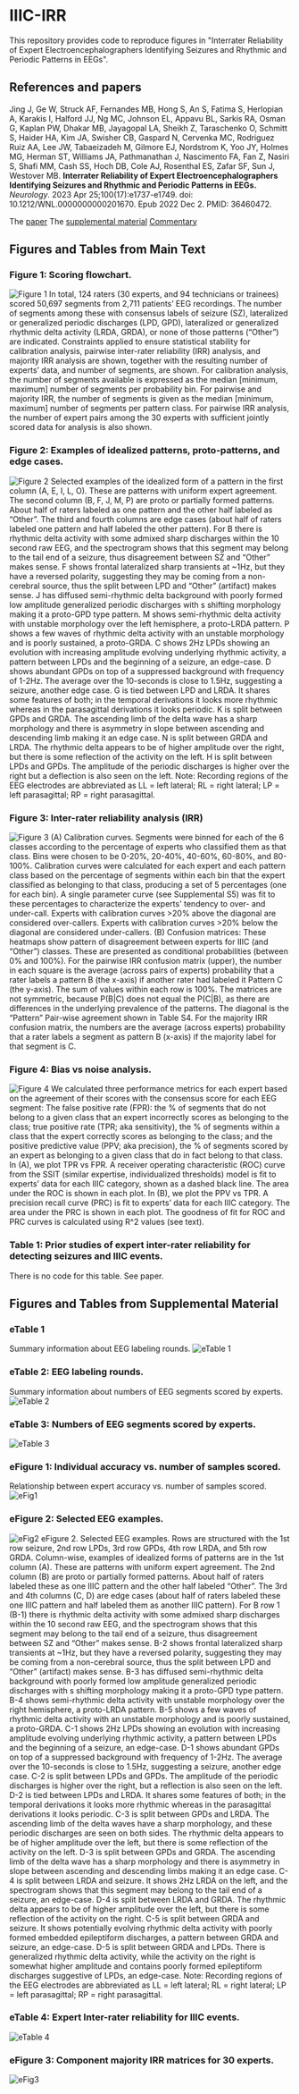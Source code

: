 # IIIC-IRR

This repository provides code to reproduce figures in "Interrater Reliability of Expert Electroencephalographers Identifying Seizures and Rhythmic and Periodic Patterns in EEGs". 

## References and papers
Jing J, Ge W, Struck AF, Fernandes MB, Hong S, An S, Fatima S, Herlopian A, Karakis I, Halford JJ, Ng MC, Johnson EL, Appavu BL, Sarkis RA, Osman G, Kaplan PW, Dhakar MB, Jayagopal LA, Sheikh Z, Taraschenko O, Schmitt S, Haider HA, Kim JA, Swisher CB, Gaspard N, Cervenka MC, Rodriguez Ruiz AA, Lee JW, Tabaeizadeh M, Gilmore EJ, Nordstrom K, Yoo JY, Holmes MG, Herman ST, Williams JA, Pathmanathan J, Nascimento FA, Fan Z, Nasiri S, Shafi MM, Cash SS, Hoch DB, Cole AJ, Rosenthal ES, Zafar SF, Sun J, Westover MB. **Interrater Reliability of Expert Electroencephalographers Identifying Seizures and Rhythmic and Periodic Patterns in EEGs.** *Neurology*. 2023 Apr 25;100(17):e1737-e1749. doi: 10.1212/WNL.0000000000201670. Epub 2022 Dec 2. PMID: 36460472.

The [paper](IIIC_IRR.pdf)
The [supplemental material](IRR_IIIC_Supplemental.pdf)
[Commentary](IIIC_IRR_Commentary.pdf)

## Figures and Tables from Main Text
### Figure 1: Scoring flowchart.
![Figure 1](Fig1.png)
In total, 124 raters (30 experts, and 94 technicians or trainees) scored 50,697 segments from 2,711 patients’ EEG recordings. The number of segments among these with consensus labels of seizure (SZ), lateralized or generalized periodic discharges (LPD, GPD), lateralized or generalized rhythmic delta activity (LRDA, GRDA), or none of those patterns (“Other”) are indicated. Constraints applied to ensure statistical stability for calibration analysis, pairwise inter-rater reliability (IRR) analysis, and majority IRR analysis are shown, together with the resulting number of experts’ data, and number of segments, are shown. For calibration analysis, the number of segments available is expressed as the median [minimum, maximum] number of segments per probability bin. For pairwise and majority IRR, the number of segments is given as the median [minimum, maximum] number of segments per pattern class. For pairwise IRR analysis, the number of expert pairs among the 30 experts with sufficient jointly scored data for analysis is also shown. 

### Figure 2: Examples of idealized patterns, proto-patterns, and edge cases. 
![Figure 2](Fig2.png)
Selected examples of the idealized form of a pattern in the first column (A, E, I, L, O). These are patterns with uniform expert agreement. The second column (B, F, J, M, P) are proto or partially formed patterns. About half of raters labeled as one pattern and the other half labeled as “Other”. The third and fourth columns are edge cases (about half of raters labeled one pattern and half labeled the other pattern).  For B there is rhythmic delta activity with some admixed sharp discharges within the 10 second raw EEG, and the spectrogram shows that this segment may belong to the tail end of a seizure, thus disagreement between SZ and “Other” makes sense. F shows frontal lateralized sharp transients at ~1Hz, but they have a reversed polarity, suggesting they may be coming from a non-cerebral source, thus the split between LPD and “Other” (artifact) makes sense. J has diffused semi-rhythmic delta background with poorly formed low amplitude generalized periodic discharges with s shifting morphology making it a proto-GPD type pattern. M shows semi-rhythmic delta activity with unstable morphology over the left hemisphere, a proto-LRDA pattern. P shows a few waves of rhythmic delta activity with an unstable morphology and is poorly sustained, a proto-GRDA. C shows 2Hz LPDs showing an evolution with increasing amplitude evolving underlying rhythmic activity, a pattern between LPDs and the beginning of a seizure, an edge-case. D shows abundant GPDs on top of a suppressed background with frequency of 1-2Hz. The average over the 10-seconds is close to 1.5Hz, suggesting a seizure, another edge case. G is tied between LPD and LRDA. It shares some features of both; in the temporal derivations it looks more rhythmic whereas in the parasagittal derivations it looks periodic.  K is split between GPDs and GRDA. The ascending limb of the delta wave has a sharp morphology and there is asymmetry in slope between ascending and descending limb making it an edge case. N is split between GRDA and LRDA. The rhythmic delta appears to be of higher amplitude over the right, but there is some reflection of the activity on the left. H is split between LPDs and GPDs. The amplitude of the periodic discharges is higher over the right but a deflection is also seen on the left.  Note: Recording regions of the EEG electrodes are abbreviated as LL = left lateral; RL = right lateral; LP = left parasagittal; RP = right parasagittal. 

### Figure 3: Inter-rater reliability analysis (IRR)
![Figure 3](Fig3.png)
(A) Calibration curves.  Segments were binned for each of the 6 classes according to the percentage of experts who classified them as that class. Bins were chosen to be 0-20%, 20-40%, 40-60%, 60-80%, and 80-100%. Calibration curves were calculated for each expert and each pattern class based on the percentage of segments within each bin that the expert classified as belonging to that class, producing a set of 5 percentages (one for each bin). A single parameter curve (see Supplemental S5) was fit to these percentages to characterize the experts' tendency to over- and under-call.  Experts with calibration curves >20% above the diagonal are considered over-callers. Experts with calibration curves >20% below the diagonal are considered under-callers. (B) Confusion matrices: These heatmaps show pattern of disagreement between experts for IIIC (and “Other”) classes. These are presented as conditional probabilities (between 0% and 100%). For the pairwise IRR confusion matrix (upper), the number in each square is the average (across pairs of experts) probability that a rater labels a pattern B (the x-axis) if another rater had labeled it Pattern C (the y-axis). The sum of values within each row is 100%. The matrices are not symmetric, because P(B|C) does not equal the P(C|B), as there are differences in the underlying prevalence of the patterns. The diagonal is the “Pattern” Pair-wise agreement shown in Table S4. For the majority IRR confusion matrix, the numbers are the average (across experts) probability that a rater labels a segment as pattern B (x-axis) if the majority label for that segment is C. 

### Figure 4: Bias vs noise analysis. 
![Figure 4](Fig4.png)
We calculated three performance metrics for each expert based on the agreement of their scores with the consensus score for each EEG segment: The false positive rate (FPR): the % of segments that do not belong to a given class that an expert incorrectly scores as belonging to the class; true positive rate (TPR; aka sensitivity), the % of segments within a class that the expert correctly scores as belonging to the class; and the positive predictive value (PPV; aka precision), the % of segments scored by an expert as belonging to a given class that do in fact belong to that class. In (A), we plot TPR vs FPR. A receiver operating characteristic (ROC) curve from the SSIT (similar expertise, individualized thresholds) model is fit to experts’ data for each IIIC category, shown as a dashed black line. The area under the ROC is shown in each plot. In (B), we plot the PPV vs TPR. A precision recall curve (PRC) is fit to experts’ data for each IIIC category. The area under the PRC is shown in each plot. The goodness of fit for ROC and PRC curves is calculated using R^2 values (see text). 

### Table 1: Prior studies of expert inter-rater reliability for detecting seizures and IIIC events.
There is no code for this table. See paper. 

## Figures and Tables from Supplemental Material

### eTable 1
Summary information about EEG labeling rounds. 
![eTable 1](eTable1.png)

### eTable 2: EEG labeling rounds. 
Summary information about numbers of EEG segments scored by experts.
![eTable 2](eTable2.png)

### eTable 3: Numbers of EEG segments scored by experts.
![eTable 3](eTable3.png)

### eFigure 1: Individual accuracy vs. number of samples scored.
Relationship between expert accuracy vs. number of samples scored.
![eFig1](eFig1.png)

### eFigure 2: Selected EEG examples. 
![eFig2](eFig2.png)
eFigure 2. Selected EEG examples. Rows are structured with the 1st row seizure, 2nd row LPDs, 3rd row GPDs, 4th row LRDA, and 5th row GRDA.  Column-wise, examples of idealized forms of  patterns are in the 1st column (A). These are patterns with uniform expert agreement. The 2nd column (B) are proto or partially formed patterns. About half of raters labeled these as one IIIC pattern and the other half labeled “Other”. The 3rd and 4th columns (C, D) are edge cases (about half of raters labeled these one IIIC pattern and half labeled them as another IIIC pattern). For B row 1 (B-1) there is rhythmic delta activity with some admixed sharp discharges within the 10 second raw EEG, and the spectrogram shows that this segment may belong to the tail end of a seizure, thus disagreement between SZ and “Other” makes sense. B-2 shows frontal lateralized sharp transients at ~1Hz, but they have a reversed polarity, suggesting they may be coming from a non-cerebral source, thus the split between LPD and “Other” (artifact) makes sense. B-3 has diffused semi-rhythmic delta background with poorly formed low amplitude generalized periodic discharges with s shifting morphology making it a proto-GPD type pattern. B-4 shows semi-rhythmic delta activity with unstable morphology over the right hemisphere, a proto-LRDA pattern. B-5 shows a few waves of rhythmic delta activity with an unstable morphology and is poorly sustained, a proto-GRDA. C-1 shows 2Hz LPDs showing an evolution with increasing amplitude evolving underlying rhythmic activity, a pattern between LPDs and the beginning of a seizure, an edge-case. D-1 shows abundant GPDs on top of a suppressed background with frequency of 1-2Hz. The average over the 10-seconds is close to 1.5Hz, suggesting a seizure, another edge case. C-2 is split between LPDs and GPDs. The amplitude of the periodic discharges is higher over the right, but a reflection is also seen on the left. D-2 is tied between LPDs and LRDA. It shares some features of both; in the temporal derivations it looks more rhythmic whereas in the parasagittal derivations it looks periodic. C-3 is split between GPDs and LRDA. The ascending limb of the delta waves have a sharp morphology, and these periodic discharges are seen on both sides. The rhythmic delta appears to be of higher amplitude over the left, but there is some reflection of the activity on the left. D-3 is split between GPDs and GRDA. The ascending limb of the delta wave has a sharp morphology and there is asymmetry in slope between ascending and descending limbs making it an edge case. C-4 is split between LRDA and seizure. It shows 2Hz LRDA on the left, and the spectrogram shows that this segment may belong to the tail end of a seizure, an edge-case. D-4 is split between LRDA and GRDA. The rhythmic delta appears to be of higher amplitude over the left, but there is some reflection of the activity on the right. C-5 is split between GRDA and seizure. It shows potentially evolving rhythmic delta activity with poorly formed embedded epileptiform discharges, a pattern between GRDA and seizure, an edge-case. D-5 is split between GRDA and LPDs. There is generalized rhythmic delta activity, while the activity on the right is somewhat higher amplitude and contains poorly formed epileptiform discharges suggestive of LPDs, an edge-case. Note: Recording regions of the EEG electrodes are abbreviated as LL = left lateral; RL = right lateral; LP = left parasagittal; RP = right parasagittal. 

### eTable 4: Expert Inter-rater reliability for IIIC events.
![eTable 4](eTable4.png)

### eFigure 3: Component majority IRR matrices for 30 experts.
![eFig3](eFig3.png)

